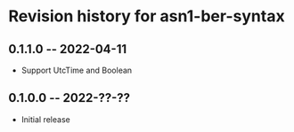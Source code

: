 # Revision history for asn1-ber-syntax

## 0.1.1.0 -- 2022-04-11

* Support UtcTime and Boolean

## 0.1.0.0 -- 2022-??-??

* Initial release
